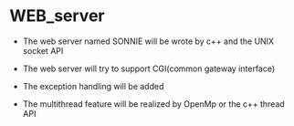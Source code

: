# WEB_server

* The web server named SONNIE will be wrote by c++ and the UNIX socket API

* The web server will try to support CGI(common gateway interface)

* The exception handling will be added

* The multithread feature will be realized by OpenMp or the c++ thread API
